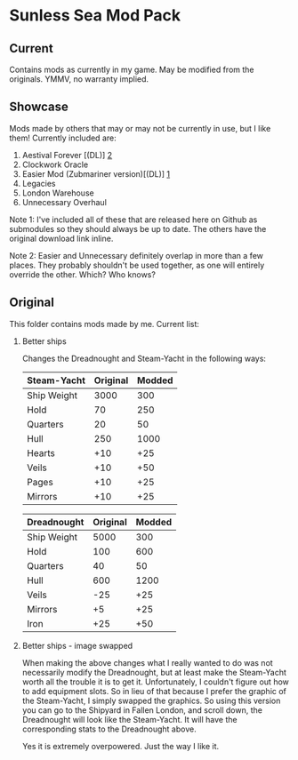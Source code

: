 # Sunless Sea Mod Pack

## Current
Contains mods as currently in my game. May be modified from the originals. YMMV, no warranty implied.

## Showcase
Mods made by others that may or may not be currently in use, but I like them! Currently included are:

1. Aestival Forever [(DL)] [2]
2. Clockwork Oracle
2. Easier Mod (Zubmariner version)[(DL)] [1]
4. Legacies
5. London Warehouse
6. Unnecessary Overhaul

Note 1: I've included all of these that are released here on Github as submodules so they should always be up to date. The others have the original download link inline.

Note 2: Easier and Unnecessary definitely overlap in more than a few places. They probably shouldn't be used together, as one will entirely override the other. Which? Who knows?

## Original
This folder contains mods made by me. Current list:

1. Better ships

	Changes the Dreadnought and Steam-Yacht in the following ways:
	
	Steam-Yacht   | Original	|Modded
	------------- | ------------|------------   
	Ship Weight   | 3000 | 300
	Hold   		  | 70   | 250 
	Quarters	  |20    | 50
	Hull		  |250   | 1000
	Hearts		  |+10   | +25
	Veils		  |+10   | +50
	Pages  		  |+10   | +25
	Mirrors  	  |+10   | +25

	
	Dreadnought   | Original	|Modded
	------------- | ------------|------------   
	Ship Weight   | 5000   | 300
	Hold   		  | 100    | 600 
	Quarters	  |40      | 50
	Hull		  |600     | 1200
	Veils		  |-25     | +25
	Mirrors		  |+5      | +25
	Iron  		  |+25     | +50

2. Better ships - image swapped


	When making the above changes what I really wanted to do was not necessarily modify the Dreadnought, but at least make the Steam-Yacht worth all the trouble it is to get it. Unfortunately, I couldn't figure out how to add equipment slots. So in lieu of that because I prefer the graphic of the Steam-Yacht, I simply swapped the graphics. So using this version you can go to the Shipyard in Fallen London, and scroll down, the Dreadnought will look like the Steam-Yacht. It will have the corresponding stats to the Dreadnought above. 
	
	Yes it is extremely overpowered. Just the way I like it.
	
[1]:http://www.nexusmods.com/sunlesssea/mods/2
[2]: https://steamcommunity.com/app/304650/discussions/1/530649887212364099/

